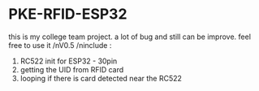 # PKE-RFID-ESP32
this is my college team project. a lot of bug and still can be improve. feel free to use it
/nV0.5
/ninclude :
1. RC522 init for ESP32 - 30pin
2. getting the UID from RFID card
3. looping if there is card detected near the RC522
